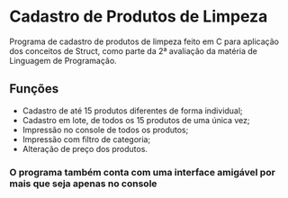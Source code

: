 # Cadastro de Produtos de Limpeza
Programa de cadastro de produtos de limpeza feito em C para aplicação dos conceitos de Struct, como parte
da 2ª avaliação da matéria de Linguagem de Programação.

## Funções

* Cadastro de até 15 produtos diferentes de forma individual;
* Cadastro em lote, de todos os 15 produtos de uma única vez;
* Impressão no console de todos os produtos;
* Impressão com filtro de categoria;
* Alteração de preço dos produtos.

### O programa também conta com uma interface amigável por mais que seja apenas no console 
